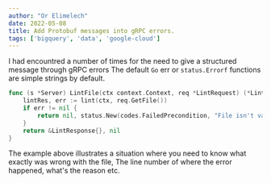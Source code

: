 ```yaml
---
author: "Or Elimelech"
date: 2022-05-08
title: Add Protobuf messages into gRPC errors.
tags: ['bigquery', 'data', 'google-cloud']
---
```


I had encountred a number of times for the need to give a structured message through gRPC errors
The default `Go` err or `status.Errorf` functions are simple strings by default.

```go
func (s *Server) LintFile(ctx context.Context, req *LintRequest) (*LintResponse, error) {
	lintRes, err := lint(ctx, req.GetFile())
	if err != nil {
		return nil, status.New(codes.FailedPrecondition, "File isn't valid").WithDetails(lintRes)
	}
	return &LintResponse{}, nil
}
```

The example above illustrates a situation where you need to know what exactly was wrong with the file,
The line number of where the error happened, what's the reason etc.
